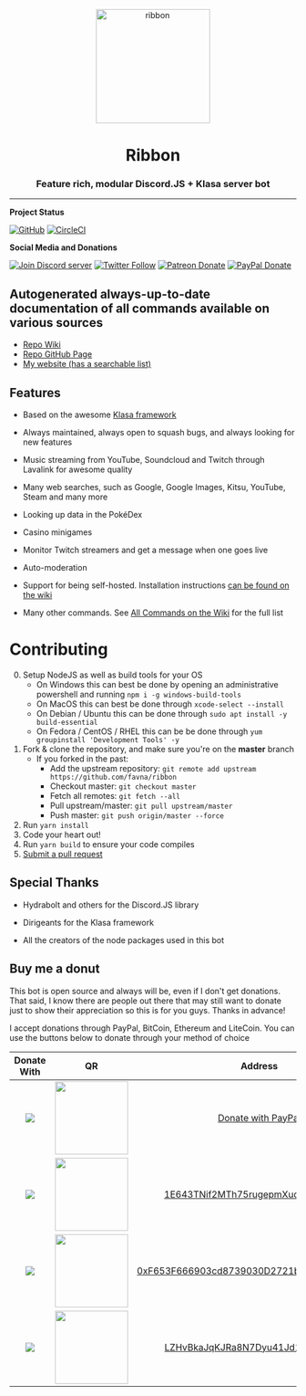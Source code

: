 <div align="center">

  <p>
  <a href="https://favware.tech/ribbon"><img src="https://storage.googleapis.com/data-sunlight-146313.appspot.com/website-project-icons/ribbon.png" height="200" alt="ribbon"/></a>
  </p>

  <p>
<h1> Ribbon </h1>
<h3> Feature rich, modular Discord.JS + Klasa server bot </h3>
  </p>
</div>

---

**Project Status**

[![GitHub](https://img.shields.io/github/license/favna/ribbon?logo=github&style=flat-square)](https://github.com/favna/ribbon/blob/master/LICENSE.md)
[![CircleCI](https://img.shields.io/circleci/build/github/Favna/ribbon?logo=circleci&style=flat-square)](https://circleci.com/gh/favna/ribbon/tree/master)

**Social Media and Donations**

[![Join Discord server](https://img.shields.io/discord/512303595966824458?color=697EC4&label=Join%20Discord%20Server&logo=discord&logoColor=FDFEFE&style=flat-square)](https://favware.tech/redirect/server)
[![Twitter Follow](https://img.shields.io/twitter/follow/favna_?label=Follow%20@Favna_&logo=twitter&colorB=1DA1F2&style=flat-square)](https://twitter.com/Favna_/follow)
[![Patreon Donate](https://img.shields.io/badge/patreon-donate-brightgreen.svg?label=Donate%20with%20Patreon&logo=patreon&colorB=F96854&style=flat-square&link=https://www.patreon.com/bePatron?u=9336537)](https://www.patreon.com/bePatron?u=9336537)
[![PayPal Donate](https://img.shields.io/badge/paypal-donate-brightgreen.svg?label=Donate%20with%20Paypal&logo=paypal&colorB=00457C&style=flat-square&link=https://www.paypal.com/cgi-bin/webscr?cmd=_s-xclick&hosted_button_id=XMAYCF9SDHZ34)](https://www.patreon.com/bePatron?u=9336537)


## Autogenerated always-up-to-date documentation of all commands available on various sources

- [Repo Wiki](https://github.com/favna/ribbon/wiki/All-Commands)
- [Repo GitHub Page](https://favna.github.io/ribbon/)
- [My website (has a searchable list)](https://favware.tech/ribbon)

## Features

- Based on the awesome [Klasa framework](https://klasa.js.org/#/)

- Always maintained, always open to squash bugs, and always looking for new features

- Music streaming from YouTube, Soundcloud and Twitch through Lavalink for awesome quality

- Many web searches, such as Google, Google Images, Kitsu, YouTube, Steam and many more

- Looking up data in the PokéDex

- Casino minigames

- Monitor Twitch streamers and get a message when one goes live

- Auto-moderation

- Support for being self-hosted. Installation instructions [can be found on the wiki](https://github.com/favna/ribbon/wiki/Self-hosting-Installation)

- Many other commands. See [All Commands on the Wiki](https://github.com/favna/ribbon/wiki/All-Commands) for the full list

# Contributing

0. Setup NodeJS as well as build tools for your OS
   - On Windows this can best be done by opening an administrative powershell and running `npm i -g windows-build-tools`
   - On MacOS this can best be done through `xcode-select --install`
   - On Debian / Ubuntu this can be done through `sudo apt install -y build-essential`
   - On Fedora / CentOS / RHEL this can be be done through `yum groupinstall 'Development Tools' -y`
1. Fork & clone the repository, and make sure you're on the **master** branch
   - If you forked in the past:
     - Add the upstream repository: `git remote add upstream https://github.com/favna/ribbon`
     - Checkout master: `git checkout master`
     - Fetch all remotes: `git fetch --all`
     - Pull upstream/master: `git pull upstream/master`
     - Push master: `git push origin/master --force`
2. Run `yarn install`
3. Code your heart out!
5. Run `yarn build` to ensure your code compiles
6. [Submit a pull request](https://github.com/favna/ribbon/compare)

## Special Thanks

- Hydrabolt and others for the Discord.JS library

- Dirigeants for the Klasa framework

- All the creators of the node packages used in this bot

## Buy me a donut

This bot is open source and always will be, even if I don't get donations. That said, I know there are people out there that may still want to donate just to show their appreciation so this is for you guys. Thanks in advance!

I accept donations through PayPal, BitCoin, Ethereum and LiteCoin. You can use the buttons below to donate through your method of choice

|Donate With|QR|Address|
|:---:|:---:|:---:|
<a href="https://www.paypal.com/cgi-bin/webscr?cmd=_s-xclick&hosted_button_id=XMAYCF9SDHZ34"><img src="https://storage.googleapis.com/data-sunlight-146313.appspot.com/ribbon/paypaldonate.png"></a>|<a href="https://www.paypal.com/cgi-bin/webscr?cmd=_s-xclick&hosted_button_id=XMAYCF9SDHZ34"><img src="https://storage.googleapis.com/data-sunlight-146313.appspot.com/ribbon/paypalqr.png" width="128"></a>|[Donate with PayPal](https://www.paypal.com/cgi-bin/webscr?cmd=_s-xclick&hosted_button_id=XMAYCF9SDHZ34)|
<img src="https://storage.googleapis.com/data-sunlight-146313.appspot.com/ribbon/bitcoindonate.png">|<img src="https://storage.googleapis.com/data-sunlight-146313.appspot.com/ribbon/bitcoinqr.png" width="128">|<a href="bitcoin:1E643TNif2MTh75rugepmXuq35Tck4TnE5?amount=0.01&label=favware%27%20Ribbon%20Discord%20Bot">1E643TNif2MTh75rugepmXuq35Tck4TnE5</a>|
<img src="https://storage.googleapis.com/data-sunlight-146313.appspot.com/ribbon/ethereumdonate.png">|<img src="https://storage.googleapis.com/data-sunlight-146313.appspot.com/ribbon/ethereumqr.png" width="128">|<a href="ethereum:0xF653F666903cd8739030D2721bF01095896F5D6E?amount=0.01&label=favware%27%20Ribbon%20Discord%20Bot">0xF653F666903cd8739030D2721bF01095896F5D6E</a>|
<img src="https://storage.googleapis.com/data-sunlight-146313.appspot.com/ribbon/litecoindonate.png">|<img src="https://storage.googleapis.com/data-sunlight-146313.appspot.com/ribbon/litecoinqr.png" width="128">|<a href="litecoin:LZHvBkaJqKJRa8N7Dyu41Jd1PDBAofCik6?amount=0.01&label=favware%27%20Ribbon%20Discord%20Bot">LZHvBkaJqKJRa8N7Dyu41Jd1PDBAofCik6</a>|
